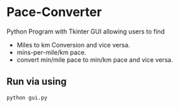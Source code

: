 # Pace-Converter
Python Program with Tkinter GUI allowing users to find 
  - Miles to km Conversion and vice versa.
  - mins-per-mile/km pace.
  - convert min/mile pace to min/km pace and vice versa.
    
## Run via using
``` 
python gui.py
```
